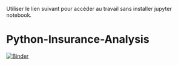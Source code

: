 Utiliser le lien suivant pour accéder au travail sans installer jupyter notebook.

# Python-Insurance-Analysis
[![Binder](https://mybinder.org/badge_logo.svg)](https://mybinder.org/v2/gh/leahcimali/Python-Insurance-Analysis/HEAD)
